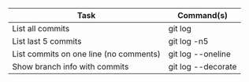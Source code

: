 Task | Command(s)
--- | ---
List all commits | git log
List last 5 commits | git log -n5
List commits on one line (no comments) | git log --oneline
Show branch info with commits | git log --decorate